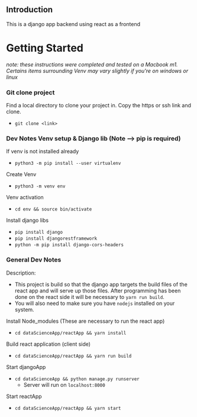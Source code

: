 ## Introduction

This is a django app backend using react as a frontend

# Getting Started
_note: these instructions were completed and tested on a Macbook m1. Certains items surrounding Venv may vary slightly if you're on windows or linux_


### Git clone project
Find a local directory to clone your project in. Copy the https or ssh link and clone.
- `git clone <link>`

### Dev Notes Venv setup & Django lib (Note --> pip is required)

If venv is not installed already
- `python3 -m pip install --user virtualenv`

Create Venv
- `python3 -m venv env`

Venv activation
- `cd env && source bin/activate`

Install django libs
- `pip install django`
- `pip install djangorestframework`
- `python -m pip install django-cors-headers`

### General Dev Notes

Description:
- This project is build so that the django app targets the build files of the react app and will serve up those files. After programming has been done on the react side it will be necessary to `yarn run build`.
- You will also need to make sure you have `nodejs` installed on your system. 

Install Node_modules (These are necessary to run the react app)
- `cd dataScienceApp/reactApp && yarn install`

Build react application (client side)
- `cd dataScienceApp/reactApp && yarn run build`

Start djangoApp
- `cd dataScienceApp && python manage.py runserver`
    - Server will run on `localhost:8000`

Start reactApp
- `cd dataScienceApp/reactApp && yarn start` 
